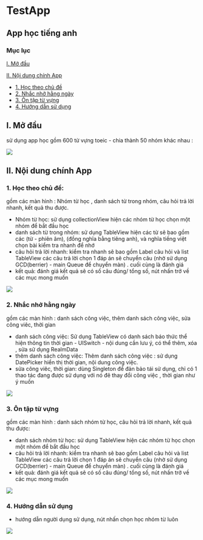 # TestApp
## App học tiếng anh 
### Mục lục

[I. Mở đầu](#Modau)

[II. Nội dung chính App](#noidungchinhapp)
- [1. Học theo chủ đề](#hoctheochude)
- [2. Nhắc nhở hằng ngày](#nhacnhohangngay)
- [3. Ôn tập từ vựng](#ontaptuvung)
- [4. Hướng dẫn sử dụng](#huongdansudung)

## I. Mở đầu
sử dụng app học gồm 600 từ vựng toeic - chia thành 50 nhóm khác nhau :

<img src="mainApp.gif">

## II. Nội dung chính App
### 1. Học theo chủ đề:
gồm các màn hình : Nhóm từ học , danh sách từ trong nhóm, câu hỏi trả lời nhanh, kết quả thu được.
- Nhóm từ học: sử dụng collectionView hiện các nhóm từ học chọn một nhóm để bắt đầu học
- danh sách từ trong nhóm: sử dụng TableView hiện các từ sẽ bao gồm các (từ - phiên âm), (đồng nghĩa bằng tiêng anh), và nghĩa tiếng việt chọn bài kiểm tra nhanh để nhớ
- câu hỏi trả lời nhanh: kiểm tra nhanh sẽ bao gồm Label câu hỏi và list TableView các câu trả lời chọn 1 đáp án sẽ chuyển câu (nhờ sử dụng GCD(berrier) - main Queue để chuyển màn) . cuối cùng là đánh giá 
- kết quả: đánh giá kết quả sẽ có số câu đúng/ tổng số, nút nhấn trở về các mục mong muốn
<img src="click1.gif">

### 2. Nhắc nhở hằng ngày
gồm các màn hình : danh sách công việc, thêm danh sách công việc, sửa công viêc, thời gian
- danh sách công việc: Sử dụng TableView có danh sách báo thức thể hiện thông tin thời gian - UISwitch - nội dung cần lưu ý, có thể thêm, xóa , sửa sử dụng RealmData
- thêm danh sách công việc: Thêm danh sách công việc : sử dụng DatePicker hiển thị thời gian, nội dung công việc.
- sửa công viêc, thời gian: dùng Singleton để đản bảo tái sử dụng, chỉ có 1 thao tác đang được sử dụng với nó đê thay đổi công việc , thời gian như ý muốn 
<img src="click2.gif">

### 3. Ôn tập từ vựng
gồm các màn hình : danh sách nhóm từ học, câu hỏi trả lời nhanh, kết quả thu được: 
- danh sách nhóm từ học: sử dụng TableView hiện các nhóm từ học chọn một nhóm để bắt đầu học
- câu hỏi trả lời nhanh: kiểm tra nhanh sẽ bao gồm Label câu hỏi và list TableView các câu trả lời chọn 1 đáp án sẽ chuyển câu (nhờ sử dụng GCD(berrier) - main Queue để chuyển màn) . cuối cùng là đánh giá 
- kết quả: đánh giá kết quả sẽ có số câu đúng/ tổng số, nút nhấn trở về các mục mong muốn
<img src="click3.gif">

### 4. Hướng dẫn sử dụng
- hướng dẫn người dụng sử dụng, nút nhấn chọn học nhóm từ luôn
<img src="click4.gif">
